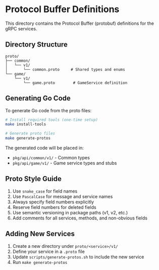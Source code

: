 # Protocol Buffer Definitions

This directory contains the Protocol Buffer (protobuf) definitions for the gRPC services.

## Directory Structure

```
proto/
├── common/
│   └── v1/
│       └── common.proto     # Shared types and enums
└── game/
    └── v1/
        └── game.proto        # GameService definition
```

## Generating Go Code

To generate Go code from the proto files:

```bash
# Install required tools (one-time setup)
make install-tools

# Generate proto files
make generate-protos
```

The generated code will be placed in:
- `pkg/api/common/v1/` - Common types
- `pkg/api/game/v1/` - Game service types and stubs

## Proto Style Guide

1. Use `snake_case` for field names
2. Use `PascalCase` for message and service names
3. Always specify field numbers explicitly
4. Reserve field numbers for deleted fields
5. Use semantic versioning in package paths (v1, v2, etc.)
6. Add comments for all services, methods, and non-obvious fields

## Adding New Services

1. Create a new directory under `proto/<service>/v1/`
2. Define your service in a `.proto` file
3. Update `scripts/generate-protos.sh` to include the new service
4. Run `make generate-protos`